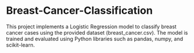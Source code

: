 # Breast-Cancer-Classification
This project implements a Logistic Regression model to classify breast cancer cases using the provided dataset (breast_cancer.csv). The model is trained and evaluated using Python libraries such as pandas, numpy, and scikit-learn.
